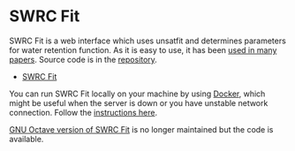 # SWRC Fit

SWRC Fit is a web interface which uses unsatfit and determines parameters for water retention function. As it is easy to use, it has been [used in many papers](https://scholar.google.com/citations?view_op=view_citation&hl=en&user=Gs_ABawAAAAJ&citation_for_view=Gs_ABawAAAAJ:9yKSN-GCB0IC).
 Source code is in the [repository](https://github.com/sekika/unsatfit/tree/main/swrcfit).

- [SWRC Fit](https://seki.webmasters.gr.jp/swrc/)

You can run SWRC Fit locally on your machine by using [Docker](https://www.docker.com/), which might be useful when the server is down or you have unstable network connection. Follow the [instructions here](https://github.com/sekika/unsatfit/blob/main/docker/Readme.md).

[GNU Octave version of SWRC Fit](https://github.com/sekika/swrcfit/blob/master/doc/en/README.md) is no longer maintained but the code is available.
